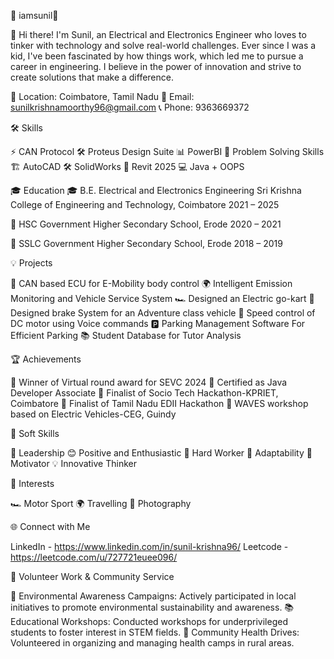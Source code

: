 🌟 iamsunil🌟

👋 Hi there! I'm Sunil, an Electrical and Electronics Engineer who loves to tinker with technology and solve real-world challenges. Ever since I was a kid, I've been fascinated by how things work, which led me to pursue a career in engineering. I believe in the power of innovation and strive to create solutions that make a difference.


📍 Location: Coimbatore, Tamil Nadu
📧 Email: sunilkrishnamoorthy96@gmail.com
📞 Phone: 9363669372

🛠️ Skills

⚡ CAN Protocol
🛠️ Proteus Design Suite
📊 PowerBI
🧩 Problem Solving Skills
🏗️ AutoCAD
🛠️ SolidWorks
🏢 Revit 2025
💻 Java + OOPS

🎓 Education
🎓 B.E. Electrical and Electronics Engineering
Sri Krishna College of Engineering and Technology, Coimbatore
2021 – 2025

🏫 HSC
Government Higher Secondary School, Erode
2020 – 2021

🏫 SSLC
Government Higher Secondary School, Erode
2018 – 2019

💡 Projects

🚗 CAN based ECU for E-Mobility body control
🌍 Intelligent Emission Monitoring and Vehicle Service System
🏎️ Designed an Electric go-kart
🚙 Designed brake System for an Adventure class vehicle
🎤 Speed control of DC motor using Voice commands
🅿️ Parking Management Software For Efficient Parking
📚 Student Database for Tutor Analysis

🏆 Achievements

🥇 Winner of Virtual round award for SEVC 2024
📜 Certified as Java Developer Associate
🏅 Finalist of Socio Tech Hackathon-KPRIET, Coimbatore
🏅 Finalist of Tamil Nadu EDII Hackathon
🌟 WAVES workshop based on Electric Vehicles-CEG, Guindy

🌟 Soft Skills

🧠 Leadership
😊 Positive and Enthusiastic
💪 Hard Worker
🌱 Adaptability
🎯 Motivator
💡 Innovative Thinker

🎯 Interests

🏎️ Motor Sport
🌍 Travelling
📸 Photography

🌐 Connect with Me

LinkedIn - https://www.linkedin.com/in/sunil-krishna96/
Leetcode - https://leetcode.com/u/727721euee096/

🤝 Volunteer Work & Community Service

🌱 Environmental Awareness Campaigns: Actively participated in local initiatives to promote environmental sustainability and awareness.
📚 Educational Workshops: Conducted workshops for underprivileged students to foster interest in STEM fields.
🏥 Community Health Drives: Volunteered in organizing and managing health camps in rural areas.
